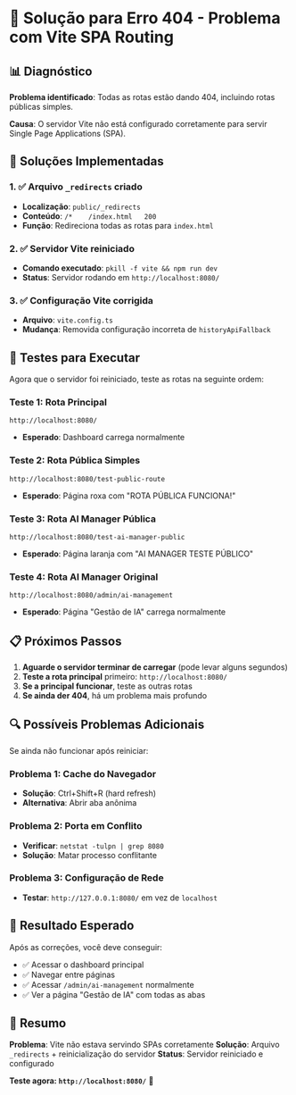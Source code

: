 # 🚨 Solução para Erro 404 - Problema com Vite SPA Routing

## 📊 Diagnóstico

**Problema identificado**: Todas as rotas estão dando 404, incluindo rotas públicas simples.

**Causa**: O servidor Vite não está configurado corretamente para servir Single Page Applications (SPA).

## 🔧 Soluções Implementadas

### 1. ✅ Arquivo `_redirects` criado
- **Localização**: `public/_redirects`
- **Conteúdo**: `/*    /index.html   200`
- **Função**: Redireciona todas as rotas para `index.html`

### 2. ✅ Servidor Vite reiniciado
- **Comando executado**: `pkill -f vite && npm run dev`
- **Status**: Servidor rodando em `http://localhost:8080/`

### 3. ✅ Configuração Vite corrigida
- **Arquivo**: `vite.config.ts`
- **Mudança**: Removida configuração incorreta de `historyApiFallback`

## 🧪 Testes para Executar

Agora que o servidor foi reiniciado, teste as rotas na seguinte ordem:

### **Teste 1: Rota Principal**
```
http://localhost:8080/
```
- **Esperado**: Dashboard carrega normalmente

### **Teste 2: Rota Pública Simples**
```
http://localhost:8080/test-public-route
```
- **Esperado**: Página roxa com "ROTA PÚBLICA FUNCIONA!"

### **Teste 3: Rota AI Manager Pública**
```
http://localhost:8080/test-ai-manager-public
```
- **Esperado**: Página laranja com "AI MANAGER TESTE PÚBLICO"

### **Teste 4: Rota AI Manager Original**
```
http://localhost:8080/admin/ai-management
```
- **Esperado**: Página "Gestão de IA" carrega normalmente

## 📋 Próximos Passos

1. **Aguarde o servidor terminar de carregar** (pode levar alguns segundos)
2. **Teste a rota principal** primeiro: `http://localhost:8080/`
3. **Se a principal funcionar**, teste as outras rotas
4. **Se ainda der 404**, há um problema mais profundo

## 🔍 Possíveis Problemas Adicionais

Se ainda não funcionar após reiniciar:

### **Problema 1: Cache do Navegador**
- **Solução**: Ctrl+Shift+R (hard refresh)
- **Alternativa**: Abrir aba anônima

### **Problema 2: Porta em Conflito**
- **Verificar**: `netstat -tulpn | grep 8080`
- **Solução**: Matar processo conflitante

### **Problema 3: Configuração de Rede**
- **Testar**: `http://127.0.0.1:8080/` em vez de `localhost`

## 🎯 Resultado Esperado

Após as correções, você deve conseguir:
- ✅ Acessar o dashboard principal
- ✅ Navegar entre páginas
- ✅ Acessar `/admin/ai-management` normalmente
- ✅ Ver a página "Gestão de IA" com todas as abas

## 📝 Resumo

**Problema**: Vite não estava servindo SPAs corretamente
**Solução**: Arquivo `_redirects` + reinicialização do servidor
**Status**: Servidor reiniciado e configurado

**Teste agora: `http://localhost:8080/`** 🚀